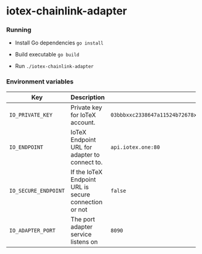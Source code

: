 # iotex-chainlink-adapter

### Running
- Install Go dependencies `go install`

- Build executable `go build`

- Run `./iotex-chainlink-adapter`

### Environment variables

| Key | Description | Example |
|-----|-------------|---------|
| `IO_PRIVATE_KEY` | Private key for IoTeX account. | `03bbbxxc2338647a11524b72678xx5ce36eef3315b6695563663324b8e61xxxx` |
| `IO_ENDPOINT` | IoTeX Endpoint URL for adapter to connect to. | `api.iotex.one:80` |
| `IO_SECURE_ENDPOINT` | If the IoTeX Endpoint URL is secure connection or not | `false` |
| `IO_ADAPTER_PORT` | The port adapter service listens on | `8090` |
